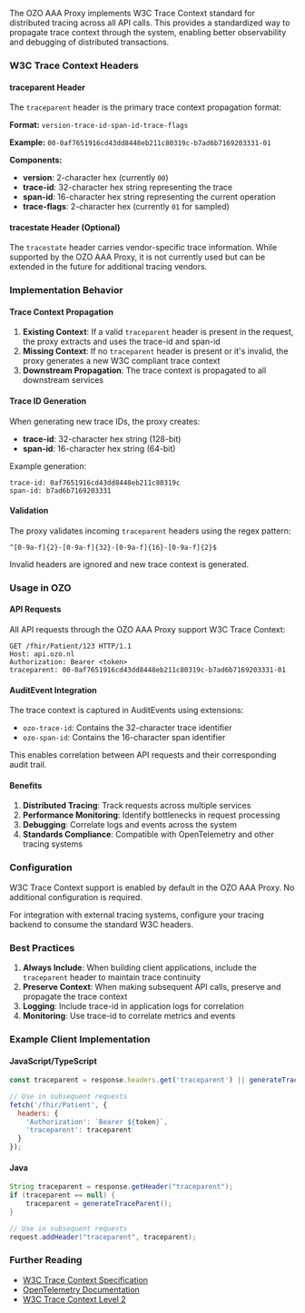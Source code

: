 The OZO AAA Proxy implements W3C Trace Context standard for distributed tracing across all API calls. This provides a standardized way to propagate trace context through the system, enabling better observability and debugging of distributed transactions.

### W3C Trace Context Headers

#### traceparent Header

The `traceparent` header is the primary trace context propagation format:

**Format:** `version-trace-id-span-id-trace-flags`

**Example:** `00-0af7651916cd43dd8448eb211c80319c-b7ad6b7169203331-01`

**Components:**
- **version**: 2-character hex (currently `00`)
- **trace-id**: 32-character hex string representing the trace
- **span-id**: 16-character hex string representing the current operation
- **trace-flags**: 2-character hex (currently `01` for sampled)

#### tracestate Header (Optional)

The `tracestate` header carries vendor-specific trace information. While supported by the OZO AAA Proxy, it is not currently used but can be extended in the future for additional tracing vendors.

### Implementation Behavior

#### Trace Context Propagation

1. **Existing Context**: If a valid `traceparent` header is present in the request, the proxy extracts and uses the trace-id and span-id
2. **Missing Context**: If no `traceparent` header is present or it's invalid, the proxy generates a new W3C compliant trace context
3. **Downstream Propagation**: The trace context is propagated to all downstream services

#### Trace ID Generation

When generating new trace IDs, the proxy creates:
- **trace-id**: 32-character hex string (128-bit)
- **span-id**: 16-character hex string (64-bit)

Example generation:
```
trace-id: 0af7651916cd43dd8448eb211c80319c
span-id: b7ad6b7169203331
```

#### Validation

The proxy validates incoming `traceparent` headers using the regex pattern:
```
^[0-9a-f]{2}-[0-9a-f]{32}-[0-9a-f]{16}-[0-9a-f]{2}$
```

Invalid headers are ignored and new trace context is generated.

### Usage in OZO

#### API Requests

All API requests through the OZO AAA Proxy support W3C Trace Context:

```http
GET /fhir/Patient/123 HTTP/1.1
Host: api.ozo.nl
Authorization: Bearer <token>
traceparent: 00-0af7651916cd43dd8448eb211c80319c-b7ad6b7169203331-01
```

#### AuditEvent Integration

The trace context is captured in AuditEvents using extensions:
- `ozo-trace-id`: Contains the 32-character trace identifier
- `ozo-span-id`: Contains the 16-character span identifier

This enables correlation between API requests and their corresponding audit trail.

#### Benefits

1. **Distributed Tracing**: Track requests across multiple services
2. **Performance Monitoring**: Identify bottlenecks in request processing
3. **Debugging**: Correlate logs and events across the system
4. **Standards Compliance**: Compatible with OpenTelemetry and other tracing systems

### Configuration

W3C Trace Context support is enabled by default in the OZO AAA Proxy. No additional configuration is required.

For integration with external tracing systems, configure your tracing backend to consume the standard W3C headers.

### Best Practices

1. **Always Include**: When building client applications, include the `traceparent` header to maintain trace continuity
2. **Preserve Context**: When making subsequent API calls, preserve and propagate the trace context
3. **Logging**: Include trace-id in application logs for correlation
4. **Monitoring**: Use trace-id to correlate metrics and events

### Example Client Implementation

#### JavaScript/TypeScript
```javascript
const traceparent = response.headers.get('traceparent') || generateTraceParent();

// Use in subsequent requests
fetch('/fhir/Patient', {
  headers: {
    'Authorization': `Bearer ${token}`,
    'traceparent': traceparent
  }
});
```

#### Java
```java
String traceparent = response.getHeader("traceparent");
if (traceparent == null) {
    traceparent = generateTraceParent();
}

// Use in subsequent requests
request.addHeader("traceparent", traceparent);
```

### Further Reading

- [W3C Trace Context Specification](https://www.w3.org/TR/trace-context/)
- [OpenTelemetry Documentation](https://opentelemetry.io/docs/)
- [W3C Trace Context Level 2](https://w3c.github.io/trace-context/)